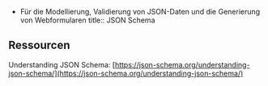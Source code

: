 - Für die Modellierung, Validierung von JSON-Daten und die Generierung von Webformularen
  title:: JSON Schema
## Ressourcen
Understanding JSON Schema: [https://json-schema.org/understanding-json-schema/](https://json-schema.org/understanding-json-schema/)